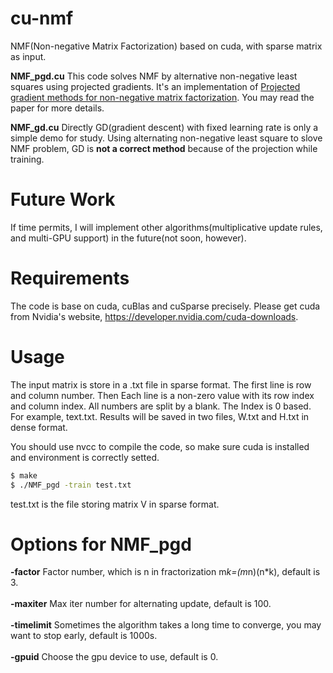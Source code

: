 # cu-nmf
NMF(Non-negative Matrix Factorization) based on cuda, with sparse matrix as input.

**NMF_pgd.cu** This code solves NMF by alternative non-negative least squares using projected gradients. It's an implementation of [Projected gradient methods for non-negative matrix factorization](https://www.csie.ntu.edu.tw/~cjlin/papers/pgradnmf.pdf). You may read the paper for more details.


**NMF_gd.cu** Directly GD(gradient descent) with fixed learning rate is only a simple demo for study. Using alternating non-negative least square to slove NMF problem, GD is **not a correct method** because of the projection while training. 

# Future Work
If time permits, I will implement other algorithms(multiplicative update rules, and multi-GPU support) in the future(not soon, however). 

# Requirements
The code is base on cuda, cuBlas and cuSparse precisely. Please get cuda from Nvidia's website, https://developer.nvidia.com/cuda-downloads.


# Usage
The input matrix is store in a .txt file in sparse format. The first line is row and column number. Then Each line is a non-zero value with its row index and column index. All numbers are split by a blank. The Index is 0 based. For example, text.txt. Results will be saved in two files, W.txt and H.txt in dense format.

You should use nvcc to compile the code, so make sure cuda is installed and environment is correctly setted.

```bash
$ make
$ ./NMF_pgd -train test.txt
```
test.txt is the file storing matrix V in sparse format.

# Options for NMF_pgd
**-factor** Factor number, which is n in fractorization m*k=(m*n)(n*k), default is 3.<br />  
**-maxiter** Max iter number for alternating update, default is 100.<br />  
**-timelimit** Sometimes the algorithm takes a long time to converge, you may want to stop early, default is 1000s.<br />  
**-gpuid** Choose the gpu device to use, default is 0.<br />  

